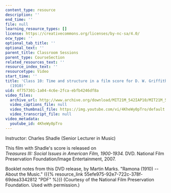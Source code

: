 ```yaml
---
content_type: resource
description: ''
end_time: ''
file: null
learning_resource_types: []
license: https://creativecommons.org/licenses/by-nc-sa/4.0/
ocw_type: ''
optional_tab_title: ''
optional_text: ''
parent_title: Classroom Sessions
parent_type: CourseSection
related_resources_text: ''
resource_index_text: ''
resourcetype: Video
start_time: ''
title: 'Class 10: Time and structure in a film score for D. W. Griffith''s Ramona
  (1910)'
uid: 4f757301-1a04-4c6e-2fca-ebfb4246df8a
video_files:
  archive_url: http://www.archive.org/download/MIT21M_542IAP10/MIT21M_542IAP10class10_300k.mp4
  video_captions_file: null
  video_thumbnail_file: https://img.youtube.com/vi/4KheWy0pTro/default.jpg
  video_transcript_file: null
video_metadata:
  youtube_id: 4KheWy0pTro
---
```


Instructor: Charles Shadle (Senior Lecturer in Music)

This film with Shadle's score is released on  
_Treasures III: Social Issues in American Film, 1900-1934._ DVD. National Film Preservation Foundation/Image Entertainment, 2007.

Booklet notes from this DVD release, by Martin Marks. "Ramona (1910) -- About the Music." ({{% resource_link 55efe975-92e7-722c-378f-69dea3342812 "PDF" %}}) (Courtesy of the National Film Preservation Foundation. Used with permission.)

